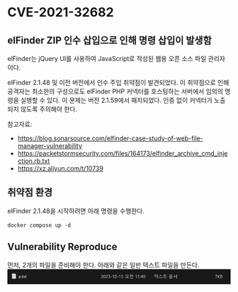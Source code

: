 # CVE-2021-32682

## elFinder ZIP 인수 삽입으로 인해 명령 삽입이 발생함

elFinder는 jQuery UI를 사용하여 JavaScript로 작성된 웹용 오픈 소스 파일 관리자이다.

elFinder 2.1.48 및 이전 버전에서 인수 주입 취약점이 발견되었다. 이 취약점으로 인해 공격자는 최소한의 구성으로도 elFinder PHP 커넥터를 호스팅하는 서버에서 임의의 명령을 실행할 수 있다. 이 문제는 버전 2.1.59에서 패치되었다. 인증 없이 커넥터가 노출되지 않도록 주의해야 한다.

참고자료:
* https://blog.sonarsource.com/elfinder-case-study-of-web-file-manager-vulnerability
* https://packetstormsecurity.com/files/164173/elfinder_archive_cmd_injection.rb.txt
* https://xz.aliyun.com/t/10739

## 취약점 환경
elFinder 2.1.48을 시작하려면 아래 명령을 수행한다.

```
docker compose up -d
```

## Vulnerability Reproduce
먼저, 2개의 파일을 준비해야 한다. 아래와 같은 일반 텍스트 파일을 만든다.
<img src="vulhub/make_txt.png">
